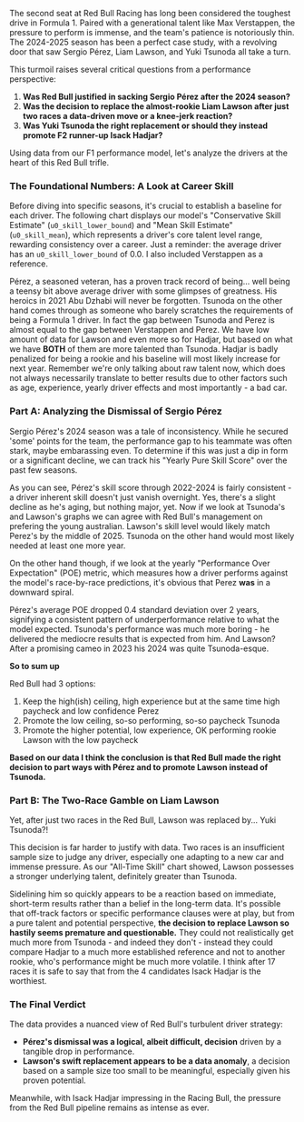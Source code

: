 The second seat at Red Bull Racing has long been considered the toughest drive in Formula 1. Paired with a generational talent like Max Verstappen, the pressure to perform is immense, and the team's patience is notoriously thin. The 2024-2025 season has been a perfect case study, with a revolving door that saw Sergio Pérez, Liam Lawson, and Yuki Tsunoda all take a turn.

This turmoil raises several critical questions from a performance perspective:
1.  **Was Red Bull justified in sacking Sergio Pérez after the 2024 season?**
2.  **Was the decision to replace the almost-rookie Liam Lawson after just two races a data-driven move or a knee-jerk reaction?**
2.  **Was Yuki Tsunoda the right replacement or should they instead promote F2 runner-up Isack Hadjar?**

Using data from our F1 performance model, let's analyze the drivers at the heart of this Red Bull trifle.

### The Foundational Numbers: A Look at Career Skill

Before diving into specific seasons, it's crucial to establish a baseline for each driver. The following chart displays our model's "Conservative Skill Estimate" (`u0_skill_lower_bound`) and "Mean Skill Estimate" (`u0_skill_mean`), which represents a driver's core talent level range, rewarding consistency over a career. Just a reminder: the average driver has an `u0_skill_lower_bound` of 0.0. I also included Verstappen as a reference.

<!-- PLOT:all_time_skill -->

Pérez, a seasoned veteran, has a proven track record of being... well being a teensy bit above average driver with some glimpses of greatness. His heroics in 2021 Abu Dzhabi will never be forgotten. Tsunoda on the other hand comes through as someone who barely scratches the requirements of being a Formula 1 driver. In fact the gap between Tsunoda and Perez is almost equal to the gap between Verstappen and Perez. We have low amount of data for Lawson and even more so for Hadjar, but based on what we have **BOTH** of them are more talented than Tsunoda. Hadjar is badly penalized for being a rookie and his baseline will most likely increase for next year. Remember we're only talking about raw talent now, which does not always necessarily translate to better results due to other factors such as age, experience, yearly driver effects and most importantly - a bad car.

### Part A: Analyzing the Dismissal of Sergio Pérez

Sergio Pérez's 2024 season was a tale of inconsistency. While he secured 'some' points for the team, the performance gap to his teammate was often stark, maybe embarassing even. To determine if this was just a dip in form or a significant decline, we can track his "Yearly Pure Skill Score" over the past few seasons.

<!-- PLOT:yearly_skill_comparison -->

As you can see, Pérez's skill score through 2022-2024 is fairly consistent - a driver inherent skill doesn't just vanish overnight. Yes, there's a slight decline as he's aging, but nothing major, yet. Now if we look at Tsunoda's and Lawson's graphs we can agree with Red Bull's management on prefering the young australian. Lawson's skill level would likely match Perez's by the middle of 2025. Tsunoda on the other hand would most likely needed at least one more year.  

On the other hand though, if we look at the yearly "Performance Over Expectation" (POE) metric, which measures how a driver performs against the model's race-by-race predictions, it's obvious that Perez **was** in a downward spiral.

<!-- PLOT:yearly_poe_trend -->

Pérez's average POE dropped 0.4 standard deviation over 2 years, signifying a consistent pattern of underperformance relative to what the model expected. Tsunoda's performance was much more boring - he delivered the mediocre results that is expected from him. And Lawson? After a promising cameo in 2023 his 2024 was quite Tsunoda-esque.

**So to sum up** 

Red Bull had 3 options:
1) Keep the high(ish) ceiling, high experience but at the same time high paycheck and low confidence Perez
2) Promote the low ceiling, so-so performing, so-so paycheck Tsunoda
3) Promote the higher potential, low experience, OK
 performing rookie Lawson with the low paycheck

**Based on our data I think the conclusion is that Red Bull made the right decision to part ways with Pérez and to promote Lawson instead of Tsunoda.**

### Part B: The Two-Race Gamble on Liam Lawson

Yet, after just two races in the Red Bull, Lawson was replaced by... Yuki Tsunoda?!

This decision is far harder to justify with data. Two races is an insufficient sample size to judge any driver, especially one adapting to a new car and immense pressure. As our "All-Time Skill" chart showed, Lawson possesses a stronger underlying talent, definitely greater than Tsunoda.

Sidelining him so quickly appears to be a reaction based on immediate, short-term results rather than a belief in the long-term data. It's possible that off-track factors or specific performance clauses were at play, but from a pure talent and potential perspective, **the decision to replace Lawson so hastily seems premature and questionable.** They could not realistically get much more from Tsunoda - and indeed they don't - instead they could compare Hadjar to a much more established reference and not to another rookie, who's performance might be much more volatile. I think after 17 races it is safe to say that from the 4 candidates Isack Hadjar is the worthiest.

### The Final Verdict

The data provides a nuanced view of Red Bull's turbulent driver strategy:
-   **Pérez's dismissal was a logical, albeit difficult, decision** driven by a tangible drop in performance.
-   **Lawson's swift replacement appears to be a data anomaly**, a decision based on a sample size too small to be meaningful, especially given his proven potential.

Meanwhile, with Isack Hadjar impressing in the Racing Bull, the pressure from the Red Bull pipeline remains as intense as ever.